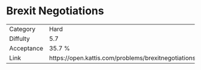 # Brexit Negotiations

<table>
    <tr>
        <td>Category</td>
        <td>Hard</td>
    </tr>
    <tr>
        <td>Diffulty</td>
        <td>5.7</td>
    </tr>
    <tr>
        <td>Acceptance</td>
        <td>35.7 %</td>
    </tr>
    <tr>
        <td>Link</td>
        <td>https://open.kattis.com/problems/brexitnegotiations</td>
    </tr>
</table>